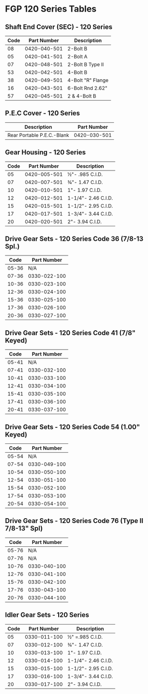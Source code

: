 # FGP 120 Series Tables

## Shaft End Cover (SEC) - 120 Series
| Code | Part Number | Description |
|------|-------------|-------------|
| 08 | 0420-040-501 | 2-Bolt B |
| 05 | 0420-041-501 | 2-Bolt A |
| 07 | 0420-048-501 | 2-Bolt B Type II |
| 53 | 0420-042-501 | 4-Bolt B |
| 38 | 0420-049-501 | 4-Bolt "R" Flange |
| 16 | 0420-043-501 | 6-Bolt Rnd 2.62" |
| 57 | 0420-045-501 | 2 & 4-Bolt B |

## P.E.C Cover - 120 Series
| Description | Part Number |
|-------------|-------------|
| Rear Portable P.E.C.-Blank | 0420-030-501 |

## Gear Housing - 120 Series
| Code | Part Number | Description |
|------|-------------|-------------|
| 05 | 0420-005-501 | ½"- .985 C.I.D. |
| 07 | 0420-007-501 | ¾"- 1.47 C.I.D. |
| 10 | 0420-010-501 | 1"- 1.97 C.I.D. |
| 12 | 0420-012-501 | 1-1/4"- 2.46 C.I.D. |
| 15 | 0420-015-501 | 1-1/2"- 2.95 C.I.D. |
| 17 | 0420-017-501 | 1-3/4"- 3.44 C.I.D. |
| 20 | 0420-020-501 | 2"- 3.94 C.I.D. |

## Drive Gear Sets - 120 Series Code 36 (7/8-13 Spl.)
| Code | Part Number |
|------|-------------|
| 05-36 | N/A |
| 07-36 | 0330-022-100 |
| 10-36 | 0330-023-100 |
| 12-36 | 0330-024-100 |
| 15-36 | 0330-025-100 |
| 17-36 | 0330-026-100 |
| 20-36 | 0330-027-100 |

## Drive Gear Sets - 120 Series Code 41 (7/8" Keyed)
| Code | Part Number |
|------|-------------|
| 05-41 | N/A |
| 07-41 | 0330-032-100 |
| 10-41 | 0330-033-100 |
| 12-41 | 0330-034-100 |
| 15-41 | 0330-035-100 |
| 17-41 | 0330-036-100 |
| 20-41 | 0330-037-100 |

## Drive Gear Sets - 120 Series Code 54 (1.00" Keyed)
| Code | Part Number |
|------|-------------|
| 05-54 | N/A |
| 07-54 | 0330-049-100 |
| 10-54 | 0330-050-100 |
| 12-54 | 0330-051-100 |
| 15-54 | 0330-052-100 |
| 17-54 | 0330-053-100 |
| 20-54 | 0330-054-100 |

## Drive Gear Sets - 120 Series Code 76 (Type II 7/8-13" Spl)
| Code | Part Number |
|------|-------------|
| 05-76 | N/A |
| 07-76 | N/A |
| 10-76 | 0330-040-100 |
| 12-76 | 0330-041-100 |
| 15-76 | 0330-042-100 |
| 17-76 | 0330-043-100 |
| 20-76 | 0330-044-100 |

## Idler Gear Sets - 120 Series
| Code | Part Number | Description |
|------|-------------|-------------|
| 05 | 0330-011-100 | ½" =.985 C.I.D. |
| 07 | 0330-012-100 | ¾"- 1.47 C.I.D. |
| 10 | 0330-013-100 | 1"- 1.97 C.I.D. |
| 12 | 0330-014-100 | 1-1/4"- 2.46 C.I.D. |
| 15 | 0330-015-100 | 1-1/2"- 2.95 C.I.D. |
| 17 | 0330-016-100 | 1-3/4"- 3.44 C.I.D. |
| 20 | 0330-017-100 | 2"- 3.94 C.I.D. |